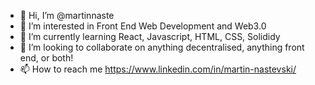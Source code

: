 - 👋 Hi, I’m @martinnaste
- 👀 I’m interested in Front End Web Development and Web3.0
- 🌱 I’m currently learning React, Javascript, HTML, CSS, Solididy
- 💞️ I’m looking to collaborate on anything decentralised, anything front end, or both!
- 📫 How to reach me https://www.linkedin.com/in/martin-nastevski/

<!---
martinnaste/martinnaste is a ✨ special ✨ repository because its `README.md` (this file) appears on your GitHub profile.
You can click the Preview link to take a look at your changes.
--->

